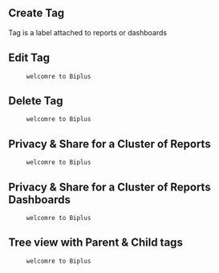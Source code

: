 ## Create Tag

Tag is a label attached to reports or dashboards

## Edit Tag

         welcomre to Biplus

## Delete Tag
 
         welcomre to Biplus

## Privacy & Share for a Cluster of Reports

         welcomre to Biplus

## Privacy & Share for a Cluster of Reports Dashboards

         welcomre to Biplus

## Tree view with Parent & Child tags

         welcomre to Biplus

<!--stackedit_data:
eyJoaXN0b3J5IjpbLTQ1NzIxNjM3OV19
-->